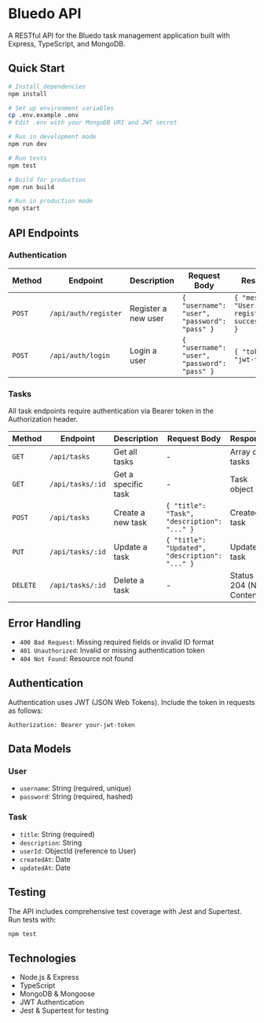 # Bluedo API

A RESTful API for the Bluedo task management application built with Express, TypeScript, and MongoDB.

## Quick Start

```bash
# Install dependencies
npm install

# Set up environment variables
cp .env.example .env
# Edit .env with your MongoDB URI and JWT secret

# Run in development mode
npm run dev

# Run tests
npm test

# Build for production
npm run build

# Run in production mode
npm start
```

## API Endpoints

### Authentication

| Method | Endpoint | Description | Request Body | Response |
|--------|----------|-------------|--------------|----------|
| `POST` | `/api/auth/register` | Register a new user | `{ "username": "user", "password": "pass" }` | `{ "message": "User registered successfully" }` |
| `POST` | `/api/auth/login` | Login a user | `{ "username": "user", "password": "pass" }` | `{ "token": "jwt-token" }` |

### Tasks

All task endpoints require authentication via Bearer token in the Authorization header.

| Method | Endpoint | Description | Request Body | Response |
|--------|----------|-------------|--------------|----------|
| `GET` | `/api/tasks` | Get all tasks | - | Array of tasks |
| `GET` | `/api/tasks/:id` | Get a specific task | - | Task object |
| `POST` | `/api/tasks` | Create a new task | `{ "title": "Task", "description": "..." }` | Created task |
| `PUT` | `/api/tasks/:id` | Update a task | `{ "title": "Updated", "description": "..." }` | Updated task |
| `DELETE` | `/api/tasks/:id` | Delete a task | - | Status 204 (No Content) |

## Error Handling

- `400 Bad Request`: Missing required fields or invalid ID format
- `401 Unauthorized`: Invalid or missing authentication token
- `404 Not Found`: Resource not found

## Authentication

Authentication uses JWT (JSON Web Tokens). Include the token in requests as follows:

```
Authorization: Bearer your-jwt-token
```

## Data Models

### User

- `username`: String (required, unique)
- `password`: String (required, hashed)

### Task

- `title`: String (required)
- `description`: String
- `userId`: ObjectId (reference to User)
- `createdAt`: Date
- `updatedAt`: Date

## Testing

The API includes comprehensive test coverage with Jest and Supertest. Run tests with:

```bash
npm test
```

## Technologies

- Node.js & Express
- TypeScript
- MongoDB & Mongoose
- JWT Authentication
- Jest & Supertest for testing